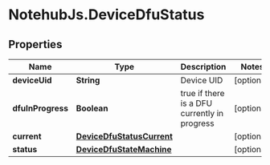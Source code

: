 # NotehubJs.DeviceDfuStatus

## Properties

| Name              | Type                                                    | Description                                  | Notes      |
| ----------------- | ------------------------------------------------------- | -------------------------------------------- | ---------- |
| **deviceUid**     | **String**                                              | Device UID                                   | [optional] |
| **dfuInProgress** | **Boolean**                                             | true if there is a DFU currently in progress | [optional] |
| **current**       | [**DeviceDfuStatusCurrent**](DeviceDfuStatusCurrent.md) |                                              | [optional] |
| **status**        | [**DeviceDfuStateMachine**](DeviceDfuStateMachine.md)   |                                              | [optional] |
